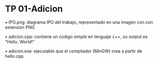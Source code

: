 # TP 01-Adicion

• IPO.png:            diagrama IPO del trabajo, representado en una imagen con con extensión PNG

• adicion.cpp:          contiene un codigo simple en lenguaje c++, su output es "Hello, World!" 

• adicion.exe:          ejecutable que el compilador (MinGW) crea a partir de hello.cpp
